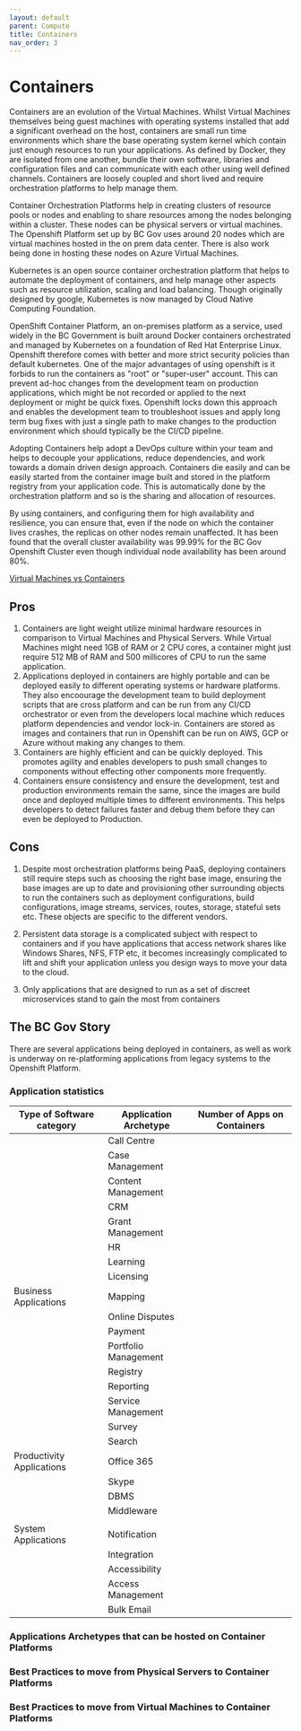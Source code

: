 ```yaml
---
layout: default
parent: Compute
title: Containers
nav_order: 3
---
```



# Containers

  Containers are an evolution of the Virtual Machines. Whilst Virtual Machines themselves being guest machines with operating systems installed that add a significant overhead on the host, containers are small run time environments which share the base operating system kernel which contain just enough resources to run your applications. As defined by Docker, they are isolated from one another, bundle their own software, libraries and configuration files and can communicate with each other using well defined channels. Containers are loosely coupled and short lived and require orchestration platforms to help manage them. 

  Container Orchestration Platforms help in creating clusters of resource pools or nodes and enabling to share resources among the nodes belonging within a cluster. These nodes can be physical servers or virtual machines. The Openshift Platform set up by BC Gov uses around 20 nodes which are virtual machines hosted in the on prem data center. There is also work being done in hosting these nodes on Azure Virtual Machines.

  Kubernetes is an open source container orchestration platform that helps to automate the deployment of containers, and help manage other aspects such as resource utilization, scaling and load balancing. Though originally designed by google, Kubernetes is now managed by Cloud Native Computing Foundation.

  OpenShift Container Platform, an on-premises platform as a service, used widely in the BC Government is built around Docker containers orchestrated and managed by Kubernetes on a foundation of Red Hat Enterprise Linux. Openshift therefore comes with better and more strict security policies than default kubernetes. One of the major advantages of using openshift is it forbids to run the containers as "root" or "super-user" account. This can prevent ad-hoc changes from the development team on production applications, which might be not recorded or applied to the next deployment or might be quick fixes. Openshift locks down this approach and enables the development team to troubleshoot issues and apply long term bug fixes with just a single path to make changes to the production environment which should typically be the CI/CD pipeline.

  Adopting Containers help adopt a DevOps culture within your team and helps to decouple your applications, reduce dependencies, and work towards a domain driven design approach. Containers die easily and can be easily started from the container image built and stored in the platform registry from your application code. This is automatically done by the orchestration platform and so is the sharing and allocation of resources. 

  By using containers, and configuring them for high availability and resilience, you can ensure that, even if the node on which the container lives crashes, the replicas on other nodes remain unaffected. It has been found that the overall cluster availability was 99.99% for the BC Gov Openshift Cluster even though individual node availability has been around 80%.

[Virtual Machines vs Containers](assets/VMVsContainers.xlsx)

## Pros

  1. Containers are light weight utilize minimal hardware resources in comparison to Virtual Machines and Physical Servers. While Virtual Machines might need 1GB of RAM or 2 CPU cores, a container might just require 512 MB of RAM and 500 millicores of CPU to run the same application.
  2. Applications deployed in containers are highly portable and can be deployed easily to different operating systems or hardware platforms. They also encoourage the development team to build deployment scripts that are cross platform and can be run from any CI/CD orchestrator or even from the developers local machine which reduces platform dependencies and vendor lock-in. Containers are stored as images and containers that run in Openshift can be run on AWS, GCP or Azure without making any changes to them.
  3. Containers are highly efficient and can be quickly deployed. This promotes agility and enables developers to push small changes to components without effecting other components more frequently.
  4. Containers ensure consistency and ensure the development, test and production environments remain the same, since the images are build once and deployed multiple times to different environments. This helps developers to detect failures faster and debug them before they can even be deployed to Production.


## Cons

  1. Despite most orchestration platforms being PaaS, deploying containers still require steps such as choosing the right base image, ensuring the base images are up to date and provisioning other surrounding objects to run the containers such as deployment configurations, build configurations, image streams, services, routes, storage, stateful sets etc. These objects are specific to the different vendors. 

  2. Persistent data storage is a complicated subject with respect to containers and if you have applications that access network shares like Windows Shares, NFS, FTP etc, it becomes increasingly complicated to lift and shift your application unless you design ways to move your data to the cloud.
  
  3. Only applications that are designed to run as a set of discreet microservices stand to gain the most from containers


## The BC Gov Story

  There are several applications being deployed in containers, as well as work is underway on re-platforming applications from legacy systems to the Openshift Platform.

### Application statistics

| Type of Software category | Application Archetype | Number of Apps on Containers       |
| --------------------------|-----------------------|------------------------------------|
|                           | Call Centre           |                                    |
|                           | Case Management       |                                    |
|                           | Content Management    |                                    |
|                           | CRM                   |                                    |
|                           | Grant Management      |                                    |
|                           | HR                    |                                    |
|                           | Learning              |                                    |
|                           | Licensing             |                                    |
|   Business Applications   | Mapping               |                                    |
|                           | Online Disputes       |                                    |
|                           | Payment               |                                    |
|                           | Portfolio Management  |                                    |
|                           | Registry              |                                    |
|                           | Reporting             |                                    |
|                           | Service Management    |                                    |
|                           | Survey                |                                    |
|                           | Search                |                                    |
| Productivity Applications | Office 365            |                                    |     
|                           | Skype                 |                                    |  
|                           | DBMS                  |                                    |
|                           | Middleware            |                                    |
|                           |              |                                    |
|    System Applications    | Notification          |                                    |
|                           | Integration           |                                    |
|                           | Accessibility         |                                    |
|                           | Access Management     |                                    |
|                           | Bulk Email            |                                    |


### Applications Archetypes that can be hosted on Container Platforms



### Best Practices to move from Physical Servers to Container Platforms


### Best Practices to move from Virtual Machines to Container Platforms



